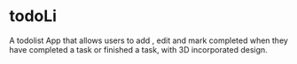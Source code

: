 # todoLi
A todolist App that allows users to add , edit and mark completed when they have completed a task or finished a task, with 3D incorporated design.
